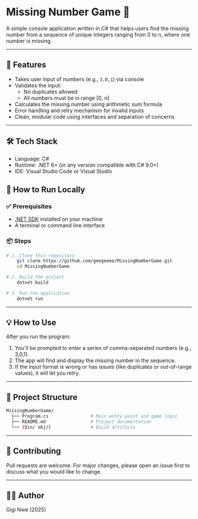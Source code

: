 # Missing Number Game 🎯

A simple console application written in C# that helps users find the missing number from a sequence of unique integers ranging from 0 to _n_, where one number is missing.

---

## 📌 Features

- Takes user input of numbers (e.g., `3,0,1`) via console
- Validates the input:
  - No duplicates allowed
  - All numbers must be in range [0, n]
- Calculates the missing number using arithmetic sum formula
- Error handling and retry mechanism for invalid inputs
- Clean, modular code using interfaces and separation of concerns

---

## 🛠️ Tech Stack

- Language: C#
- Runtime: .NET 6+ (or any version compatible with C# 9.0+)
- IDE: Visual Studio Code or Visual Studio

## 🚀 How to Run Locally

### ✅ Prerequisites

- [.NET SDK](https://dotnet.microsoft.com/download) installed on your machine
- A terminal or command line interface


### 📦 Steps

```bash
# 1. Clone this repository
    git clone https://github.com/geegeeee/MissingNumberGame.git
    cd MissingNumberGame

# 2. Build the project
    dotnet build

# 3. Run the application
    dotnet run
```

---

## 💡 How to Use

After you run the program:
1. You'll be prompted to enter a series of comma-separated numbers (e.g., 3,0,1).
2. The app will find and display the missing number in the sequence.
3. If the input format is wrong or has issues (like duplicates or out-of-range values), it will let you retry.

---

## 📁 Project Structure
```bash
MissingNumberGame/ 
  ├── Program.cs                # Main entry point and game logic
  ├── README.md                 # Project documentation
  └── (bin/ obj/)               # Build artifacts
```

---

## 🤝 Contributing

Pull requests are welcome. For major changes, please open an issue first to discuss what you would like to change.

---

## 👩‍💻 Author
Gigi Nwe (2025)

